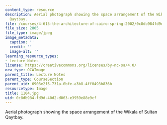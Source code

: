 ```yaml
---
content_type: resource
description: Aerial photograph showing the space arrangement of the Wikala of Sultan
  Qaytbay.
file: /courses/4-615-the-architecture-of-cairo-spring-2002/0c8db984fd9d40d2d063e3959e88e9cf_1104.jpg
file_size: 2805
file_type: image/jpeg
image_metadata:
  caption: ''
  credit: ''
  image-alt: ''
learning_resource_types:
- Lecture Notes
license: https://creativecommons.org/licenses/by-nc-sa/4.0/
ocw_type: OCWImage
parent_title: Lecture Notes
parent_type: CourseSection
parent_uid: 6903e2f5-731a-0bfe-a3b8-4ff0493b836b
resourcetype: Image
title: 1104.jpg
uid: 0c8db984-fd9d-40d2-d063-e3959e88e9cf
---
```

Aerial photograph showing the space arrangement of the Wikala of Sultan Qaytbay.